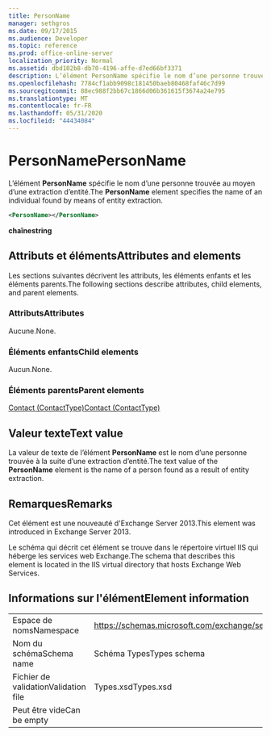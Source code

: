 ```yaml
---
title: PersonName
manager: sethgros
ms.date: 09/17/2015
ms.audience: Developer
ms.topic: reference
ms.prod: office-online-server
localization_priority: Normal
ms.assetid: dbd102b8-db70-4196-affe-d7ed66bf3371
description: L’élément PersonName spécifie le nom d’une personne trouvée au moyen d’une extraction d’entité.
ms.openlocfilehash: 7784cf1abb9098c181450baeb80468faf46c7d99
ms.sourcegitcommit: 88ec988f2bb67c1866d06b361615f3674a24e795
ms.translationtype: MT
ms.contentlocale: fr-FR
ms.lasthandoff: 05/31/2020
ms.locfileid: "44434084"
---
```

# <a name="personname"></a><span data-ttu-id="ab773-103">PersonName</span><span class="sxs-lookup"><span data-stu-id="ab773-103">PersonName</span></span>

<span data-ttu-id="ab773-104">L’élément **PersonName** spécifie le nom d’une personne trouvée au moyen d’une extraction d’entité.</span><span class="sxs-lookup"><span data-stu-id="ab773-104">The **PersonName** element specifies the name of an individual found by means of entity extraction.</span></span> 
  
```XML
<PersonName></PersonName>
```

 <span data-ttu-id="ab773-105">**chaîne**</span><span class="sxs-lookup"><span data-stu-id="ab773-105">**string**</span></span>
## <a name="attributes-and-elements"></a><span data-ttu-id="ab773-106">Attributs et éléments</span><span class="sxs-lookup"><span data-stu-id="ab773-106">Attributes and elements</span></span>

<span data-ttu-id="ab773-107">Les sections suivantes décrivent les attributs, les éléments enfants et les éléments parents.</span><span class="sxs-lookup"><span data-stu-id="ab773-107">The following sections describe attributes, child elements, and parent elements.</span></span>
  
### <a name="attributes"></a><span data-ttu-id="ab773-108">Attributs</span><span class="sxs-lookup"><span data-stu-id="ab773-108">Attributes</span></span>

<span data-ttu-id="ab773-109">Aucune.</span><span class="sxs-lookup"><span data-stu-id="ab773-109">None.</span></span>
  
### <a name="child-elements"></a><span data-ttu-id="ab773-110">Éléments enfants</span><span class="sxs-lookup"><span data-stu-id="ab773-110">Child elements</span></span>

<span data-ttu-id="ab773-111">Aucun.</span><span class="sxs-lookup"><span data-stu-id="ab773-111">None.</span></span>
  
### <a name="parent-elements"></a><span data-ttu-id="ab773-112">Éléments parents</span><span class="sxs-lookup"><span data-stu-id="ab773-112">Parent elements</span></span>

[<span data-ttu-id="ab773-113">Contact (ContactType)</span><span class="sxs-lookup"><span data-stu-id="ab773-113">Contact (ContactType)</span></span>](contact-contacttype.md)
  
## <a name="text-value"></a><span data-ttu-id="ab773-114">Valeur texte</span><span class="sxs-lookup"><span data-stu-id="ab773-114">Text value</span></span>

<span data-ttu-id="ab773-115">La valeur de texte de l’élément **PersonName** est le nom d’une personne trouvée à la suite d’une extraction d’entité.</span><span class="sxs-lookup"><span data-stu-id="ab773-115">The text value of the **PersonName** element is the name of a person found as a result of entity extraction.</span></span> 
  
## <a name="remarks"></a><span data-ttu-id="ab773-116">Remarques</span><span class="sxs-lookup"><span data-stu-id="ab773-116">Remarks</span></span>

<span data-ttu-id="ab773-117">Cet élément est une nouveauté d'Exchange Server 2013.</span><span class="sxs-lookup"><span data-stu-id="ab773-117">This element was introduced in Exchange Server 2013.</span></span>
  
<span data-ttu-id="ab773-118">Le schéma qui décrit cet élément se trouve dans le répertoire virtuel IIS qui héberge les services web Exchange.</span><span class="sxs-lookup"><span data-stu-id="ab773-118">The schema that describes this element is located in the IIS virtual directory that hosts Exchange Web Services.</span></span>
  
## <a name="element-information"></a><span data-ttu-id="ab773-119">Informations sur l'élément</span><span class="sxs-lookup"><span data-stu-id="ab773-119">Element information</span></span>

|||
|:-----|:-----|
|<span data-ttu-id="ab773-120">Espace de noms</span><span class="sxs-lookup"><span data-stu-id="ab773-120">Namespace</span></span>  <br/> |https://schemas.microsoft.com/exchange/services/2006/types  <br/> |
|<span data-ttu-id="ab773-121">Nom du schéma</span><span class="sxs-lookup"><span data-stu-id="ab773-121">Schema name</span></span>  <br/> |<span data-ttu-id="ab773-122">Schéma Types</span><span class="sxs-lookup"><span data-stu-id="ab773-122">Types schema</span></span>  <br/> |
|<span data-ttu-id="ab773-123">Fichier de validation</span><span class="sxs-lookup"><span data-stu-id="ab773-123">Validation file</span></span>  <br/> |<span data-ttu-id="ab773-124">Types.xsd</span><span class="sxs-lookup"><span data-stu-id="ab773-124">Types.xsd</span></span>  <br/> |
|<span data-ttu-id="ab773-125">Peut être vide</span><span class="sxs-lookup"><span data-stu-id="ab773-125">Can be empty</span></span>  <br/> ||
   

